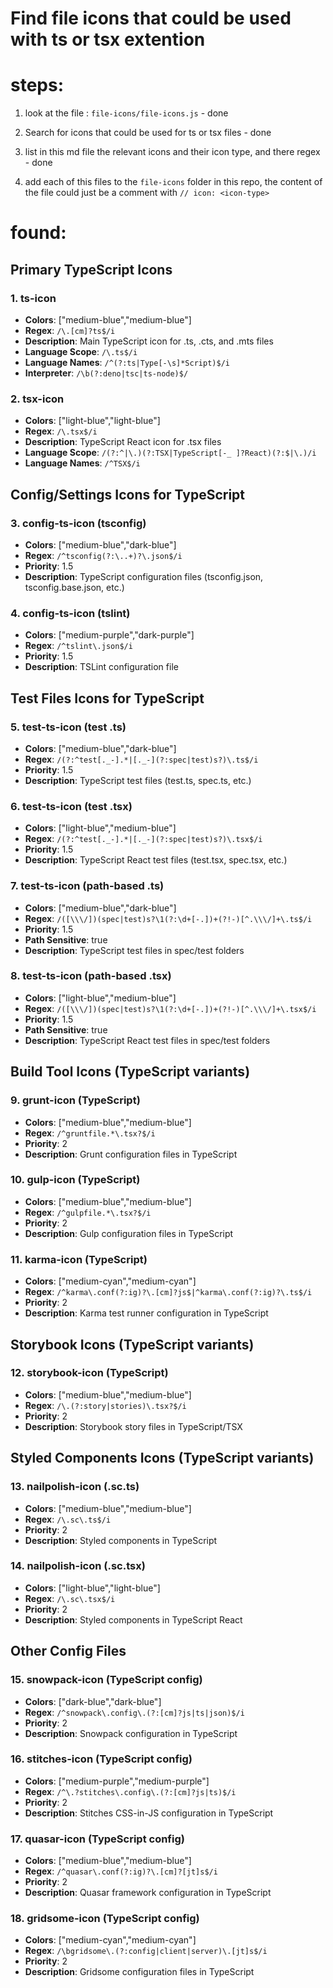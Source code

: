 # Find file icons that could be used with ts or tsx extention

# steps:
1. look at the file :
`file-icons/file-icons.js` - done

2. Search for icons that could be used for ts or tsx files - done
3. list in this md file the relevant icons and their  icon type, and there regex - done
4. add each of this files to the `file-icons` folder in this repo, the content of the file could just be a comment with
`// icon: <icon-type>`  

# found:

## Primary TypeScript Icons

### 1. ts-icon
- **Colors**: ["medium-blue","medium-blue"]
- **Regex**: `/\.[cm]?ts$/i`
- **Description**: Main TypeScript icon for .ts, .cts, and .mts files
- **Language Scope**: `/\.ts$/i`
- **Language Names**: `/^(?:ts|Type[-\s]*Script)$/i`
- **Interpreter**: `/\b(?:deno|tsc|ts-node)$/`

### 2. tsx-icon
- **Colors**: ["light-blue","light-blue"]
- **Regex**: `/\.tsx$/i`
- **Description**: TypeScript React icon for .tsx files
- **Language Scope**: `/(?:^|\.)(?:TSX|TypeScript[-_ ]?React)(?:$|\.)/i`
- **Language Names**: `/^TSX$/i`

## Config/Settings Icons for TypeScript

### 3. config-ts-icon (tsconfig)
- **Colors**: ["medium-blue","dark-blue"]
- **Regex**: `/^tsconfig(?:\..+)?\.json$/i`
- **Priority**: 1.5
- **Description**: TypeScript configuration files (tsconfig.json, tsconfig.base.json, etc.)

### 4. config-ts-icon (tslint)
- **Colors**: ["medium-purple","dark-purple"]
- **Regex**: `/^tslint\.json$/i`
- **Priority**: 1.5
- **Description**: TSLint configuration file

## Test Files Icons for TypeScript

### 5. test-ts-icon (test .ts)
- **Colors**: ["medium-blue","dark-blue"]
- **Regex**: `/(?:^test[._-].*|[._-](?:spec|test)s?)\.ts$/i`
- **Priority**: 1.5
- **Description**: TypeScript test files (test.ts, spec.ts, etc.)

### 6. test-ts-icon (test .tsx)
- **Colors**: ["light-blue","medium-blue"]
- **Regex**: `/(?:^test[._-].*|[._-](?:spec|test)s?)\.tsx$/i`
- **Priority**: 1.5
- **Description**: TypeScript React test files (test.tsx, spec.tsx, etc.)

### 7. test-ts-icon (path-based .ts)
- **Colors**: ["medium-blue","dark-blue"]
- **Regex**: `/([\\\/])(spec|test)s?\1(?:\d+[-.])+(?!-)[^.\\\/]+\.ts$/i`
- **Priority**: 1.5
- **Path Sensitive**: true
- **Description**: TypeScript test files in spec/test folders

### 8. test-ts-icon (path-based .tsx)
- **Colors**: ["light-blue","medium-blue"]
- **Regex**: `/([\\\/])(spec|test)s?\1(?:\d+[-.])+(?!-)[^.\\\/]+\.tsx$/i`
- **Priority**: 1.5
- **Path Sensitive**: true
- **Description**: TypeScript React test files in spec/test folders

## Build Tool Icons (TypeScript variants)

### 9. grunt-icon (TypeScript)
- **Colors**: ["medium-blue","medium-blue"]
- **Regex**: `/^gruntfile.*\.tsx?$/i`
- **Priority**: 2
- **Description**: Grunt configuration files in TypeScript

### 10. gulp-icon (TypeScript)
- **Colors**: ["medium-blue","medium-blue"]
- **Regex**: `/^gulpfile.*\.tsx?$/i`
- **Priority**: 2
- **Description**: Gulp configuration files in TypeScript

### 11. karma-icon (TypeScript)
- **Colors**: ["medium-cyan","medium-cyan"]
- **Regex**: `/^karma\.conf(?:ig)?\.[cm]?js$|^karma\.conf(?:ig)?\.ts$/i`
- **Priority**: 2
- **Description**: Karma test runner configuration in TypeScript

## Storybook Icons (TypeScript variants)

### 12. storybook-icon (TypeScript)
- **Colors**: ["medium-blue","medium-blue"]
- **Regex**: `/\.(?:story|stories)\.tsx?$/i`
- **Priority**: 2
- **Description**: Storybook story files in TypeScript/TSX

## Styled Components Icons (TypeScript variants)

### 13. nailpolish-icon (.sc.ts)
- **Colors**: ["medium-blue","medium-blue"]
- **Regex**: `/\.sc\.ts$/i`
- **Priority**: 2
- **Description**: Styled components in TypeScript

### 14. nailpolish-icon (.sc.tsx)
- **Colors**: ["light-blue","light-blue"]
- **Regex**: `/\.sc\.tsx$/i`
- **Priority**: 2
- **Description**: Styled components in TypeScript React

## Other Config Files

### 15. snowpack-icon (TypeScript config)
- **Colors**: ["dark-blue","dark-blue"]
- **Regex**: `/^snowpack\.config\.(?:[cm]?js|ts|json)$/i`
- **Priority**: 2
- **Description**: Snowpack configuration in TypeScript

### 16. stitches-icon (TypeScript config)
- **Colors**: ["medium-purple","medium-purple"]
- **Regex**: `/^\.?stitches\.config\.(?:[cm]?js|ts)$/i`
- **Priority**: 2
- **Description**: Stitches CSS-in-JS configuration in TypeScript

### 17. quasar-icon (TypeScript config)
- **Colors**: ["medium-blue","medium-blue"]
- **Regex**: `/^quasar\.conf(?:ig)?\.[cm]?[jt]s$/i`
- **Priority**: 2
- **Description**: Quasar framework configuration in TypeScript

### 18. gridsome-icon (TypeScript config)
- **Colors**: ["medium-cyan","medium-cyan"]
- **Regex**: `/\bgridsome\.(?:config|client|server)\.[jt]s$/i`
- **Priority**: 2
- **Description**: Gridsome configuration files in TypeScript
